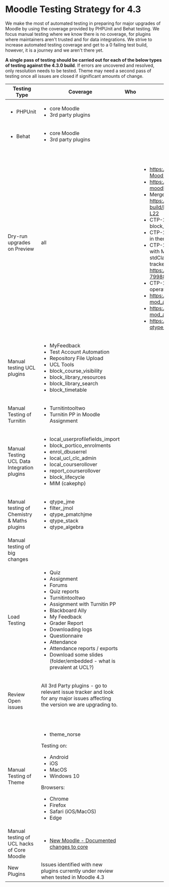 # Moodle Testing Strategy for 4.3

We make the most of automated testing in preparing for major upgrades of Moodle by using the coverage provided by PHPUnit and Behat testing. We focus manual testing where we know there is no coverage, for plugins where maintainers aren't trusted and for data integrations. We strive to increase automated testing coverage and get to a 0 failing test build, however, it is a journey and we aren't there yet.

**A single pass of testing should be carried out for each of the below types of testing against the 4.3.0 build**. If errors are uncovered and resolved, only resolution needs to be tested. Theme may need a second pass of testing once all issues are closed if significant amounts of change.

<table>
<thead>
<tr class="header">
<th>Testing Type</th>
<th>Coverage</th>
<th>Who</th>
<th>Results</th>
</tr>
</thead>
<tbody>
<tr class="odd">
<td><ul>
<li>PHPUnit</li>
</ul></td>
<td><ul>
<li>core Moodle</li>
<li>3rd party plugins</li>
</ul></td>
<td><br />
</td>
<td><div class="content-wrapper">
<pre><code></code></pre>
</div></td>
</tr>
<tr class="even">
<td><ul>
<li>Behat</li>
</ul></td>
<td><ul>
<li>core Moodle</li>
<li>3rd party plugins</li>
</ul></td>
<td><br />
</td>
<td><p><br />
</p></td>
</tr>
<tr class="odd">
<td>Dry-run upgrades on Preview</td>
<td>all</td>
<td><br />
</td>
<td><div class="content-wrapper">
<p><br />
</p>
<ul>
<li><a href="https://github.com/streamingltd/MEDIAL-Moodle-Submission/issues/3" class="uri">https://github.com/streamingltd/MEDIAL-Moodle-Submission/issues/3</a></li>
<li><a href="https://github.com/microsoft/o365-moodle/pull/2393" class="uri">https://github.com/microsoft/o365-moodle/pull/2393</a></li>
<li>Merge Conflict for <a href="https://github.com/ucl-isd/moodle-build/blob/43-codebase/build.sh#L21-L22" class="uri">https://github.com/ucl-isd/moodle-build/blob/43-codebase/build.sh#L21-L22</a></li>
<li>CTP-2750 - BUG: Issue with block_my_feedback Done</li>
<li>CTP-2751 - Deprecated function used in theme_norse Done</li>
<li>CTP-2754 - format_singleactivity issue with Moodle 4.3: Undefined property: stdClass::$activitytype Done A Moolde tracker issue has been added: <a href="https://tracker.moodle.org/browse/MDL-79988" class="uri">https://tracker.moodle.org/browse/MDL-79988</a></li>
<li>CTP-2755 - block_quickmail: Error: [] operator not supported for strings Done</li>
<li><a href="https://github.com/danmarsden/moodle-mod_attendance/issues/707" class="uri">https://github.com/danmarsden/moodle-mod_attendance/issues/707</a></li>
<li><a href="https://github.com/tonyjbutler/moodle-mod_aspirelist/issues/9" class="uri">https://github.com/tonyjbutler/moodle-mod_aspirelist/issues/9</a></li>
<li><a href="https://github.com/dualcube/moodle-qtype_ddmatch/issues/39" class="uri">https://github.com/dualcube/moodle-qtype_ddmatch/issues/39</a></li>
</ul>
</div></td>
</tr>
<tr class="even">
<td>Manual testing UCL plugins</td>
<td><ul>
<li>MyFeedback</li>
<li>Test Account Automation</li>
<li>Repository File Upload</li>
<li>UCL Tools</li>
<li>block_course_visibility</li>
<li>block_library_resources</li>
<li>block_library_search</li>
<li>block_timetable</li>
</ul></td>
<td><br />
</td>
<td><p><br />
</p></td>
</tr>
<tr class="odd">
<td>Manual Testing of Turnitin</td>
<td><ul>
<li>Turnitintooltwo</li>
<li>Turnitin PP in Moodle Assignment</li>
</ul></td>
<td><br />
</td>
<td><br />
</td>
</tr>
<tr class="even">
<td>Manual Testing UCL Data Integration plugins</td>
<td><ul>
<li>local_userprofilefields_import</li>
<li>block_portico_enrolments</li>
<li>enrol_dbuserrel</li>
<li>local_ucl_clc_admin</li>
<li>local_courserollover</li>
<li>report_courserollover</li>
<li>block_lifecycle</li>
<li>MIM (cakephp)</li>
</ul></td>
<td><br />
</td>
<td><p><br />
</p></td>
</tr>
<tr class="odd">
<td>Manual testing of Chemistry &amp; Maths plugins</td>
<td><ul>
<li>qtype_jme</li>
<li>filter_jmol</li>
<li>qtype_pmatchjme</li>
<li>qtype_stack</li>
<li>qtype_algebra</li>
</ul></td>
<td><br />
</td>
<td><div class="content-wrapper">
<p><br />
</p>
<p><br />
</p>
</div></td>
</tr>
<tr class="even">
<td>Manual testing of big changes</td>
<td><br />
</td>
<td><br />
</td>
<td><br />
</td>
</tr>
<tr class="odd">
<td>Load Testing</td>
<td><ul>
<li>Quiz</li>
<li>Assignment</li>
<li>Forums</li>
<li>Quiz reports</li>
<li>Turnitintooltwo</li>
<li>Assignment with Turnitin PP</li>
<li>Blackboard Ally</li>
<li>My Feedback</li>
<li>Grader Report</li>
<li>Downloading logs</li>
<li>Questionnaire</li>
<li>Attendance</li>
<li>Attendance reports / exports</li>
<li>Download some slides (folder/embedded - what is prevalent at UCL?)</li>
</ul></td>
<td><br />
</td>
<td><br />
</td>
</tr>
<tr class="even">
<td>Review Open issues</td>
<td><p>All 3rd Party plugins - go to relevant issue tracker and look for any major issues affecting the version we are upgrading to.</p>
<p><br />
</p></td>
<td><br />
</td>
<td><br />
</td>
</tr>
<tr class="odd">
<td>Manual Testing of Theme</td>
<td><ul>
<li>theme_norse</li>
</ul>
<p>Testing on:</p>
<ul>
<li>Android</li>
<li>iOS</li>
<li>MacOS</li>
<li>Windows 10</li>
</ul>
<p>Browsers:</p>
<ul>
<li>Chrome</li>
<li>Firefox</li>
<li>Safari (iOS/MacOS)</li>
<li>Edge</li>
</ul></td>
<td><br />
</td>
<td><br />
</td>
</tr>
<tr class="even">
<td>Manual testing of UCL hacks of Core Moodle</td>
<td><ul>
<li><a href="New_Moodle_-_Documented_changes_to_core">New Moodle - Documented changes to core</a></li>
</ul></td>
<td><br />
</td>
<td><br />
</td>
</tr>
<tr class="odd">
<td>New Plugins</td>
<td>Issues identified with new plugins currently under review when tested in Moodle 4.3</td>
<td><br />
</td>
<td><br />
</td>
</tr>
</tbody>
</table>


